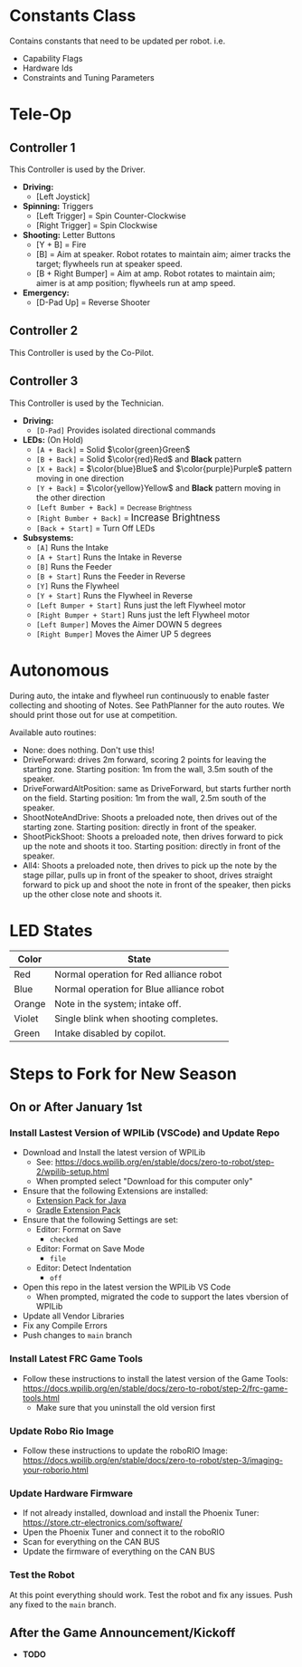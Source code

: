 # Constants Class
Contains constants that need to be updated per robot. i.e.
* Capability Flags
* Hardware Ids
* Constraints and Tuning Parameters

# Tele-Op
## Controller 1
This Controller is used by the Driver.
* **Driving:**
    * [Left Joystick]
* **Spinning:** Triggers
    * [Left Trigger] = Spin Counter-Clockwise
    * [Right Trigger] = Spin Clockwise
* **Shooting:** Letter Buttons
    * [Y + B] = Fire
    * [B] = Aim at speaker. Robot rotates to maintain aim; aimer tracks the target; flywheels run at speaker speed.
    * [B + Right Bumper] = Aim at amp. Robot rotates to maintain aim; aimer is at amp position; flywheels run at amp speed.
* **Emergency:**
    * [D-Pad Up] = Reverse Shooter

## Controller 2
This Controller is used by the Co-Pilot.

## Controller 3
This Controller is used by the Technician.
* **Driving:**
    * `[D-Pad]` Provides isolated directional commands
* **LEDs:** (On Hold)
    * `[A + Back]` = Solid $\color{green}Green$
    * `[B + Back]` = Solid $\color{red}Red$ and **Black** pattern
    * `[X + Back]` = $\color{blue}Blue$ and $\color{purple}Purple$ pattern moving in one direction
    * `[Y + Back]` = $\color{yellow}Yellow$ and **Black** pattern moving in the other direction
    * `[Left Bumber + Back]` = <span style="font-size:smaller;">Decrease Brightness</span>
    * `[Right Bumber + Back]` = <span style="font-size:larger;">Increase Brightness</span>
    * `[Back + Start]` = Turn Off LEDs
* **Subsystems:**
    * `[A]` Runs the Intake
    * `[A + Start]` Runs the Intake in Reverse
    * `[B]` Runs the Feeder
    * `[B + Start]` Runs the Feeder in Reverse
    * `[Y]` Runs the Flywheel
    * `[Y + Start]` Runs the Flywheel in Reverse
    * `[Left Bumper + Start]` Runs just the left Flywheel motor
    * `[Right Bumper + Start]` Runs just the left Flywheel motor
    * `[Left Bumper]` Moves the Aimer DOWN 5 degrees
    * `[Right Bumper]` Moves the Aimer UP 5 degrees

# Autonomous
During auto, the intake and flywheel run continuously to enable faster collecting and shooting of Notes.
See PathPlanner for the auto routes. We should print those out for use at competition.

Available auto routines:
* None: does nothing. Don't use this!
* DriveForward: drives 2m forward, scoring 2 points for leaving the starting zone. Starting position: 1m from the wall, 3.5m south of the speaker.
* DriveForwardAltPosition: same as DriveForward, but starts further north on the field. Starting position: 1m from the wall, 2.5m south of the speaker.
* ShootNoteAndDrive: Shoots a preloaded note, then drives out of the starting zone. Starting position: directly in front of the speaker.
* ShootPickShoot: Shoots a preloaded note, then drives forward to pick up the note and shoots it too. Starting position: directly in front of the speaker.
* All4: Shoots a preloaded note, then drives to pick up the note by the stage pillar, pulls up in front of the speaker to shoot, drives straight forward to pick up and shoot the note in front of the speaker, then picks up the other close note and shoots it.


# LED States

| Color  | State |
---------|--------
| Red    | Normal operation for Red alliance robot  |
| Blue   | Normal operation for Blue alliance robot |
| Orange | Note in the system; intake off.          |
| Violet | Single blink when shooting completes.    |
| Green  | Intake disabled by copilot.              |


# Steps to Fork for New Season
## On or After January 1st
### Install Lastest Version of WPILib (VSCode) and Update Repo
* Download and Install the latest version of WPILib
  * See: https://docs.wpilib.org/en/stable/docs/zero-to-robot/step-2/wpilib-setup.html
  * When prompted select "Download for this computer only"
* Ensure that the following Extensions are installed:
  * [Extension Pack for Java](https://marketplace.visualstudio.com/items?itemName=vscjava.vscode-java-pack)
  * [Gradle Extension Pack](https://marketplace.visualstudio.com/items?itemName=richardwillis.vscode-gradle-extension-pack)
* Ensure that the following Settings are set:
  * Editor: Format on Save
    * `checked`
  * Editor: Format on Save Mode
    * `file`
  * Editor: Detect Indentation
    * `off`
* Open this repo in the latest version the WPILib VS Code
  * When prompted, migrated the code to support the lates vbersion of WPILib
* Update all Vendor Libraries
* Fix any Compile Errors
* Push changes to `main` branch

### Install Latest FRC Game Tools
* Follow these instructions to install the latest version of the Game Tools: https://docs.wpilib.org/en/stable/docs/zero-to-robot/step-2/frc-game-tools.html
  * Make sure that you uninstall the old version first

### Update Robo Rio Image
* Follow these instructions to update the roboRIO Image: https://docs.wpilib.org/en/stable/docs/zero-to-robot/step-3/imaging-your-roborio.html

### Update Hardware Firmware
* If not already installed, download and install the Phoenix Tuner: https://store.ctr-electronics.com/software/
* Upen the Phoenix Tuner and connect it to the roboRIO
* Scan for everything on the CAN BUS
* Update the firmware of everything on the CAN BUS

### Test the Robot
At this point everything should work. Test the robot and fix any issues. Push any fixed to the `main` branch.

## After the Game Announcement/Kickoff
* **TODO**